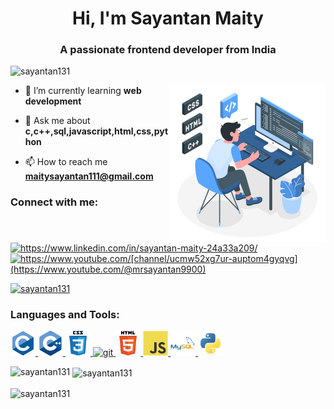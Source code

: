 <h1 align="center">Hi, I'm Sayantan Maity</h1>
<h3 align="center">A passionate frontend developer from India</h3>

<p align="left"> <img src="https://komarev.com/ghpvc/?username=sayantan131&label=Profile%20views&color=0e75b6&style=flat" alt="sayantan131" /> </p>
  <img  height="250" align="right"   src="https://raw.githubusercontent.com/0xabdulkhalid/0xabdulkhalid/main/assets/mdImages/programming.svg" alt="image">



- 🌱 I’m currently learning **web development**

- 💬 Ask me about **c,c++,sql,javascript,html,css,python**

- 📫 How to reach me **maitysayantan111@gmail.com**




<h3 align="left">Connect with me:</h3>
<p align="left">
<a href="https://www.linkedin.com/in/sayantan-maity-24a33a209/" target="blank"><img align="center" src="https://raw.githubusercontent.com/rahuldkjain/github-profile-readme-generator/master/src/images/icons/Social/linked-in-alt.svg" alt="https://www.linkedin.com/in/sayantan-maity-24a33a209/" height="30" width="40" /></a>
<a href="https://www.youtube.com/channel/UCmw52xg7Ur-AUptOM4gyQVg" target="blank"><img align="center" src="https://raw.githubusercontent.com/rahuldkjain/github-profile-readme-generator/master/src/images/icons/Social/youtube.svg" alt="https://www.youtube.com/[channel/ucmw52xg7ur-auptom4gyqvg](https://www.youtube.com/@mrsayantan9900)" height="30" width="40" /></a>
</p>
<p align="left"> <a href="https://github.com/ryo-ma/github-profile-trophy"><img src="https://github-profile-trophy.vercel.app/?username=sayantan131" alt="sayantan131" /></a> </p>

<h3 align="left">Languages and Tools:</h3>
<p align="left"> <a href="https://www.cprogramming.com/" target="_blank" rel="noreferrer"> <img src="https://raw.githubusercontent.com/devicons/devicon/master/icons/c/c-original.svg" alt="c" width="40" height="40"/> </a> <a href="https://www.w3schools.com/cpp/" target="_blank" rel="noreferrer"> <img src="https://raw.githubusercontent.com/devicons/devicon/master/icons/cplusplus/cplusplus-original.svg" alt="cplusplus" width="40" height="40"/> </a> <a href="https://www.w3schools.com/css/" target="_blank" rel="noreferrer"> <img src="https://raw.githubusercontent.com/devicons/devicon/master/icons/css3/css3-original-wordmark.svg" alt="css3" width="40" height="40"/> </a> <a href="https://git-scm.com/" target="_blank" rel="noreferrer"> <img src="https://www.vectorlogo.zone/logos/git-scm/git-scm-icon.svg" alt="git" width="40" height="40"/> </a> <a href="https://www.w3.org/html/" target="_blank" rel="noreferrer"> <img src="https://raw.githubusercontent.com/devicons/devicon/master/icons/html5/html5-original-wordmark.svg" alt="html5" width="40" height="40"/> </a> <a href="https://developer.mozilla.org/en-US/docs/Web/JavaScript" target="_blank" rel="noreferrer"> <img src="https://raw.githubusercontent.com/devicons/devicon/master/icons/javascript/javascript-original.svg" alt="javascript" width="40" height="40"/> </a> <a href="https://www.mysql.com/" target="_blank" rel="noreferrer"> <img src="https://raw.githubusercontent.com/devicons/devicon/master/icons/mysql/mysql-original-wordmark.svg" alt="mysql" width="40" height="40"/> </a> <a href="https://www.python.org" target="_blank" rel="noreferrer"> <img src="https://raw.githubusercontent.com/devicons/devicon/master/icons/python/python-original.svg" alt="python" width="40" height="40"/> </a> </p>

<p><img align="left" src="https://github-readme-stats.vercel.app/api/top-langs?username=sayantan131&show_icons=true&locale=en&layout=compact" alt="sayantan131" /></p>

<p>&nbsp;<img align="center" src="https://github-readme-stats.vercel.app/api?username=sayantan131&show_icons=true&locale=en" alt="sayantan131" /></p>

<p><img align="center" src="https://github-readme-streak-stats.herokuapp.com/?user=sayantan131&" alt="sayantan131" /></p>
